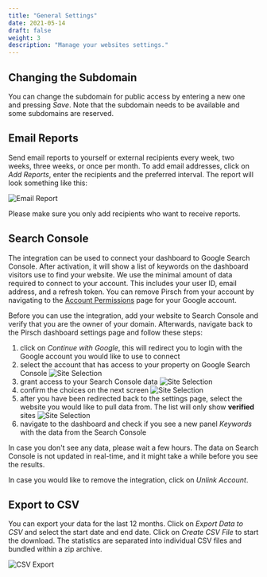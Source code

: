 ```yaml
---
title: "General Settings"
date: 2021-05-14
draft: false
weight: 3
description: "Manage your websites settings."
---
```


## Changing the Subdomain

You can change the subdomain for public access by entering a new one and pressing *Save*. Note that the subdomain needs to be available and some subdomains are reserved.

## Email Reports

Send email reports to yourself or external recipients every week, two weeks, three weeks, or once per month. To add email addresses, click on *Add Reports*, enter the recipients and the preferred interval. The report will look something like this:

![Email Report](/dashboard/email-report.png)

Please make sure you only add recipients who want to receive reports.

## Search Console

The integration can be used to connect your dashboard to Google Search Console. After activation, it will show a list of keywords on the dashboard visitors use to find your website. We use the minimal amount of data required to connect to your account. This includes your user ID, email address, and a refresh token. You can remove Pirsch from your account by navigating to the [Account Permissions](https://myaccount.google.com/permissions) page for your Google account.

Before you can use the integration, add your website to Search Console and verify that you are the owner of your domain. Afterwards, navigate back to the Pirsch dashboard settings page and follow these steps:

1. click on *Continue with Google*, this will redirect you to login with the Google account you would like to use to connect
2. select the account that has access to your property on Google Search Console ![Site Selection](/dashboard/settings-gsc-accounts.png)
3. grant access to your Search Console data ![Site Selection](/dashboard/settings-gsc-permissions.png)
4. confirm the choices on the next screen ![Site Selection](/dashboard/settings-gsc-confirmation.png)
5. after you have been redirected back to the settings page, select the website you would like to pull data from. The list will only show **verified** sites ![Site Selection](/dashboard/settings-gsc-integration.png)
6. navigate to the dashboard and check if you see a new panel *Keywords* with the data from the Search Console

In case you don't see any data, please wait a few hours. The data on Search Console is not updated in real-time, and it might take a while before you see the results.

In case you would like to remove the integration, click on *Unlink Account*.

## Export to CSV

You can export your data for the last 12 months. Click on *Export Data to CSV* and select the start date and end date. Click on *Create CSV File* to start the download. The statistics are separated into individual CSV files and bundled within a zip archive.

![CSV Export](/dashboard/csv-export.png)
